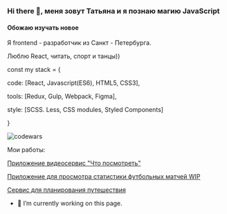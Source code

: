 ### Hi there 👋, меня зовут Татьяна и я познаю магию JavaScript
#### Обожаю изучать новое


Я frontend - разработчик из Санкт - Петербурга.

Люблю React, читать, спорт и танцы))

const my stack = { 

 code: [React, Javascript(ES6), HTML5, CSS3],

 tools: [Redux, Gulp, Webpack, Figma],

 style: [SCSS. Less, CSS modules, Styled Components]
 
 }


![codewars](https://www.codewars.com/users/sealione/badges/micro)

Мои работы:

[Приложение видеосервис "Что посмотреть"](https://github.com/sealione1311/19581-what-to-watch-4)

[Приложение для просмотра статистики футбольных матчей WIP](https://github.com/sealione1311/soccerstat)

[Сервис для планирования путешествия](https://github.com/sealione1311/19581-big-trip-11)






 
- 🔭 I’m currently working on this page. 








<!--
**sealione1311/sealione1311** is a ✨ _special_ ✨ repository because its `README.md` (this file) appears on your GitHub profile.

Here are some ideas to get you started:

- 🔭 I’m currently working on ...
- 🌱 I’m currently learning ...
- 👯 I’m looking to collaborate on ...
- 🤔 I’m looking for help with ...
- 💬 Ask me about ...
- 📫 How to reach me: ...
- 😄 Pronouns: ...
- ⚡ Fun fact: ...
-->
